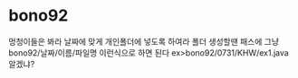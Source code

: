 # bono92
멍청이들은 봐라 
날짜에 맞게 개인폴더에 넣도록 하여라
폴더 생성할땐 패스에 그냥 bono92/날짜/이름/파일명 이런식으로 하면 된다
ex>bono92/0731/KHW/ex1.java
알겠냐?
